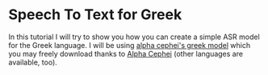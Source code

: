 # Speech To Text for Greek

In this tutorial I will try to show you how you can create a simple ASR model for the Greek language.
I will be using [alpha cephei's greek model](https://alphacephei.com/vosk/models) which you may freely download 
thanks to [Alpha Cephei](https://alphacephei.com/en/) (other languages are available, too). 